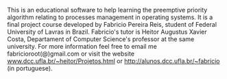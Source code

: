 This is an educational software to help learning the preemptive priority algorithm relating to processes management in operating systems. It is a final project course developed by Fabricio Pereira Reis, student of Federal University of Lavras in Brazil. Fabricio's tutor is Heitor Augustus Xavier Costa, Departament of Computer Science's professor at the same university. For more information feel free to email me fabricioroot(@)gmail.com or visit the website www.dcc.ufla.br/~heitor/Projetos.html or http://alunos.dcc.ufla.br/~fabricio (in portuguese).
